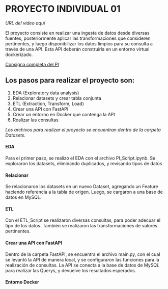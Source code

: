 # PROYECTO INDIVIDUAL 01

_URL del video aquí_

El proyecto consiste en realizar una ingesta de datos desde diversas fuentes, posteriormente aplicar las transformaciones que consideren pertinentes, y luego disponibilizar los datos limpios para su consulta a través de una API. Esta API deberán construirla en un entorno virtual dockerizado.

[Consigna completa del PI](https://github.com/HX-FAshur/PI01_DATA05)

## Los pasos para realizar el proyecto son:
1. EDA (Exploratory data analysis)
2. Relacionar datasets y crear tabla conjunta
3. ETL (Extraction, Transform, Load)
4. Crear una API con FastAPI
5. Crear un entorno en Docker que contenga la API
6. Realizar las consultas

_Los archivos para realizar el proyecto se encuentran dentro de la carpeta Datasets._

#### EDA
Para el primer paso, se realizó el EDA con el archivo PI_Script.ipynb. Se exploraron los datasets, eliminando duplicados, y revisando tipos de datos

#### Relacionar
Se relacionaron los datasets en un nuevo Dataset, agregando un Feature haciendo referencia a la tabla de origen. Luego, se cargaron a una base de datos en MySQL.

#### ETL
Con el ETL_Script se realizaron diversas consultas, para poder adecuar el tipo de los datos. También se realizaron las transformaciones de valores pertinentes.

#### Crear una API con FastAPI
Dentro de la carpeta FastAPI, se encuentra el archivo main.py, con el cual se levantó la API de manera local, y se configuraron las funciones para la realización de consultas. La API se conecta a la base de datos de MySQL para realizar las Querys, y devuelve los resultados esperados.

#### Entorno Docker
